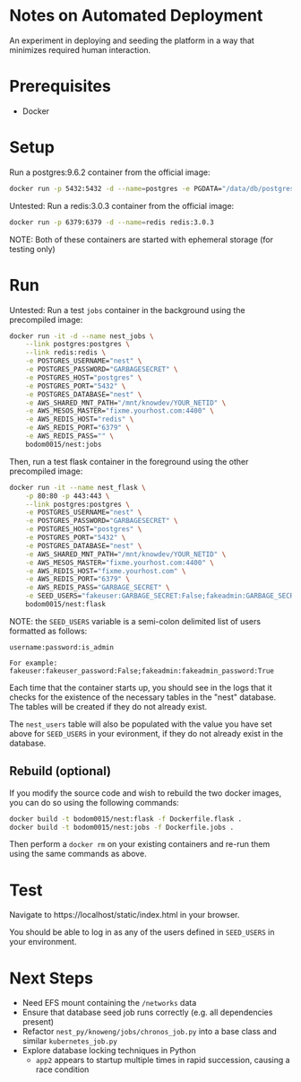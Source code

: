 # Notes on Automated Deployment
An experiment in deploying and seeding the platform in a way that minimizes required human interaction.

# Prerequisites
* Docker

# Setup
Run a postgres:9.6.2 container from the official image:
```bash
docker run -p 5432:5432 -d --name=postgres -e PGDATA="/data/db/postgres" -e POSTGRES_USER="nest" -e POSTGRES_PASSWORD="GARBAGESECRET" postgres:9.6.2
```

Untested: Run a redis:3.0.3 container from the official image:
```bash
docker run -p 6379:6379 -d --name=redis redis:3.0.3
```

NOTE: Both of these containers are started with ephemeral storage (for testing only)

# Run
Untested: Run a test `jobs` container in the background using the precompiled image:
```bash
docker run -it -d --name nest_jobs \
    --link postgres:postgres \
    --link redis:redis \
    -e POSTGRES_USERNAME="nest" \
    -e POSTGRES_PASSWORD="GARBAGESECRET" \
    -e POSTGRES_HOST="postgres" \
    -e POSTGRES_PORT="5432" \
    -e POSTGRES_DATABASE="nest" \
    -e AWS_SHARED_MNT_PATH="/mnt/knowdev/YOUR_NETID" \
    -e AWS_MESOS_MASTER="fixme.yourhost.com:4400" \
    -e AWS_REDIS_HOST="redis" \
    -e AWS_REDIS_PORT="6379" \
    -e AWS_REDIS_PASS="" \
    bodom0015/nest:jobs 
```

Then, run a test flask container in the foreground using the other precompiled image:
```bash
docker run -it --name nest_flask \
    -p 80:80 -p 443:443 \
    --link postgres:postgres \
    -e POSTGRES_USERNAME="nest" \
    -e POSTGRES_PASSWORD="GARBAGESECRET" \
    -e POSTGRES_HOST="postgres" \
    -e POSTGRES_PORT="5432" \
    -e POSTGRES_DATABASE="nest" \
    -e AWS_SHARED_MNT_PATH="/mnt/knowdev/YOUR_NETID" \
    -e AWS_MESOS_MASTER="fixme.yourhost.com:4400" \
    -e AWS_REDIS_HOST="fixme.yourhost.com" \
    -e AWS_REDIS_PORT="6379" \
    -e AWS_REDIS_PASS="GARBAGE_SECRET" \
    -e SEED_USERS="fakeuser:GARBAGE_SECRET:False;fakeadmin:GARBAGE_SECRET:True" \
    bodom0015/nest:flask
```

NOTE: the `SEED_USERS` variable is a semi-colon delimited list of users formatted as follows:
```
username:password:is_admin

For example:
fakeuser:fakeuser_password:False;fakeadmin:fakeadmin_password:True
```

Each time that the container starts up, you should see in the logs that it checks for the existence of the necessary tables in the "nest" database. The tables will be created if they do not already exist.

The `nest_users` table will also be populated with the value you have set above for `SEED_USERS` in your evironment, if they do not already exist in the database.

## Rebuild (optional)
If you modify the source code and wish to rebuild the two docker images, you can do so using the following commands:
```bash
docker build -t bodom0015/nest:flask -f Dockerfile.flask .
docker build -t bodom0015/nest:jobs -f Dockerfile.jobs .
```

Then perform a `docker rm` on your existing containers and re-run them using the same commands as above.

# Test
Navigate to https://localhost/static/index.html in your browser.

You should be able to log in as any of the users defined in `SEED_USERS` in your environment.

# Next Steps
* Need EFS mount containing the `/networks` data
* Ensure that database seed job runs correctly (e.g. all dependencies present)
* Refactor `nest_py/knoweng/jobs/chronos_job.py` into a base class and similar `kubernetes_job.py`
* Explore database locking techniques in Python
    * `app2` appears to startup multiple times in rapid succession, causing a race condition
